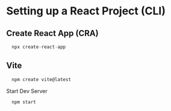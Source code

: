 # Setting up a React Project (CLI)

## Create React App (CRA)

```js
  npx create-react-app
```

## Vite

```js
  npm create vite@latest
```

Start Dev Server

```js
  npm start
```
